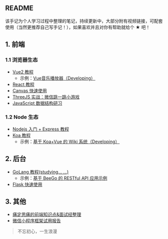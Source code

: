 ## README

该手记为个人学习过程中整理的笔记，持续更新中，大部分附有视频链接，可配套使用（当然更推荐自己写手记！），如果喜欢并且对你有帮助就给个 ★ 吧！ 

## 1. 前端

### 1.1 浏览器生态

- [Vue2 教程](./Vue2-Study)
  - 示例：[Vue音乐播放器（Developing）](https://github.com/EsunR/vue-music)
- [React 教程](./React-Study)
- [Canvas 快速使用](https://github.com/EsunR/FlappyBird-Canvas)
- [ThreeJS 实战：微信跳一跳小游戏](https://github.com/EsunR/JumpToJump)
- [JavaScript 数据结构研习](./Javascript-DataStructures)

### 1.2 Node 生态

- [Nodejs 入门 + Express 教程](./Express-Study)
- [Koa 教程](./Koa-Study)
  - 示例：[基于 Koa+Vue 的 Wiki 系统（Developing）](https://github.com/EsunR/RWiki)

## 2. 后台

- [GoLang 教程(studying... ...)](./GoLang-Study)
  - 示例：[基于 BeeGo 的 RESTful API 应用示例](https://github.com/EsunR/RWiki-GoServe)
- [Flask 快速使用](./Flask-Study)

## 3. 其他

- [痛定思痛的前端知识点&面试经整理](https://github.com/EsunR/KnowledgePoint-Collection)
- [微信小程序框架试用报告](https://github.com/EsunR/miniprogram-frame-test)

> 不忘初心，一生浪漫
